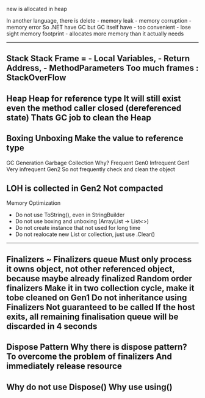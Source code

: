 new is allocated in heap

In another language, there is delete
	- memory leak
	- memory corruption
	- memory error
So .NET have GC
but GC itself have 
	- too convenient
	- lose sight memory footprint
	- allocates more memory than it actually needs

---
Stack
	Stack Frame = 
	- Local Variables, 
	- Return Address, 
	- MethodParameters
Too much frames : StackOverFlow
---
Heap
	Heap for reference type
	It will still exist even the method caller closed (dereferenced state)
	Thats GC job to clean the Heap
---
Boxing Unboxing
Make the value to reference type
---
GC 
Generation Garbage Collection
Why?
Frequent Gen0
Infrequent Gen1
Very infrequent Gen2
So not frequently check and clean the object

LOH is collected in Gen2
Not compacted
---
Memory Optimization
- Do not use ToString(), even in StringBuilder
- Do not use boxing and unboxing (ArrayList -> List<>)
- Do not create instance that not used for long time
- Do not realocate new List or collection, just use .Clear()
---
Finalizers
	~
	Finalizers queue
	Must only process it owns object, not other referenced object, because maybe already finalized
	Random order finalizers
	Make it in two collection cycle, make it tobe cleaned on Gen1
	Do not inheritance using Finalizers
	Not guaranteed to be called
	If the host exits, all remaining finalisation queue will be discarded in 4 seconds
---
Dispose Pattern
	Why there is dispose pattern?
	To overcome the problem of finalizers
	And immediately release resource
---
Why do not use Dispose()
Why use using()
---